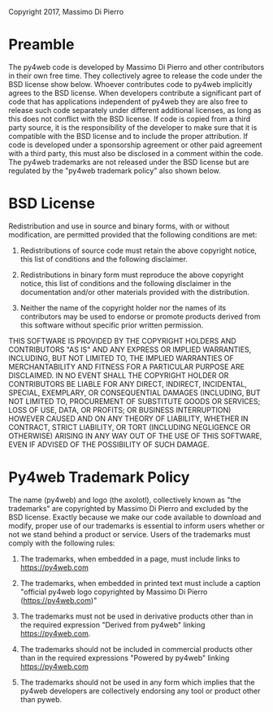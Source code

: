 Copyright 2017, Massimo Di Pierro

Preamble
========

The py4web code is developed by Massimo Di Pierro and other contributors in their own free time. They collectively agree to release the code under the BSD license show below. Whoever contributes code to py4web implicitly agrees to the BSD license. When developers contribute a significant part of code that has applications independent of py4web they are also free to release such code separately under different additional licenses, as long as this does not conflict with the BSD license. If code is copied from a third party source, it is the responsibility of the developer to make sure that it is compatible with the BSD license and to include the proper attribution. If code is developed under a sponsorship agreement or other paid agreement with a third party, this must also be disclosed in a comment within the code. The py4web trademarks are not released under the BSD license but are regulated by the "py4web trademark policy" also shown below.

BSD License
===========

Redistribution and use in source and binary forms, with or without modification, are permitted provided that the following conditions are met:

1. Redistributions of source code must retain the above copyright notice, this list of conditions and the following disclaimer.

2. Redistributions in binary form must reproduce the above copyright notice, this list of conditions and the following disclaimer in the documentation and/or other materials provided with the distribution.

3. Neither the name of the copyright holder nor the names of its contributors may be used to endorse or promote products derived from this software without specific prior written permission.

THIS SOFTWARE IS PROVIDED BY THE COPYRIGHT HOLDERS AND CONTRIBUTORS "AS IS" AND ANY EXPRESS OR IMPLIED WARRANTIES, INCLUDING, BUT NOT LIMITED TO, THE IMPLIED WARRANTIES OF MERCHANTABILITY AND FITNESS FOR A PARTICULAR PURPOSE ARE DISCLAIMED. IN NO EVENT SHALL THE COPYRIGHT HOLDER OR CONTRIBUTORS BE LIABLE FOR ANY DIRECT, INDIRECT, INCIDENTAL, SPECIAL, EXEMPLARY, OR CONSEQUENTIAL DAMAGES (INCLUDING, BUT NOT LIMITED TO, PROCUREMENT OF SUBSTITUTE GOODS OR SERVICES; LOSS OF USE, DATA, OR PROFITS; OR BUSINESS INTERRUPTION) HOWEVER CAUSED AND ON ANY THEORY OF LIABILITY, WHETHER IN CONTRACT, STRICT LIABILITY, OR TORT (INCLUDING NEGLIGENCE OR OTHERWISE) ARISING IN ANY WAY OUT OF THE USE OF THIS SOFTWARE, EVEN IF ADVISED OF THE POSSIBILITY OF SUCH DAMAGE.

Py4web Trademark Policy
=======================

The name (py4web) and logo (the axolotl), collectively known as "the trademarks" are copyrighted by Massimo Di Pierro and excluded by the BSD license. Exactly because we make our code available to download and modify, proper use of our trademarks is essential to inform users whether or not we stand behind a product or service. Users of the trademarks must comply with the following rules:

1. The trademarks, when embedded in a page, must include links to https://py4web.com

2. The trademarks, when embedded in printed text must include a caption "official py4web logo copyrighted by Massimo Di Pierro (https://py4web.com)"

3. The trademarks must not be used in derivative products other than in the required expression "Derived from py4web" linking https://py4web.com.

4. The trademarks should not be included in commercial products other than in the required expressions "Powered by py4web" linking https://py4web.com

5. The trademarks should not be used in any form which implies that the py4web developers are collectively endorsing any tool or product other than pyweb.
